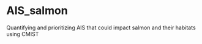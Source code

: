 # AIS_salmon
Quantifying and prioritizing AIS that could impact salmon and their habitats using CMIST
